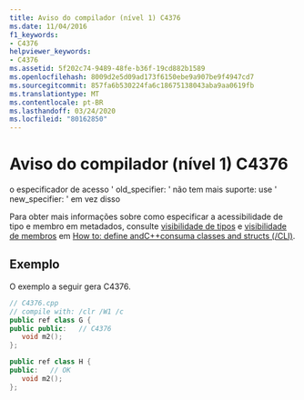 ```yaml
---
title: Aviso do compilador (nível 1) C4376
ms.date: 11/04/2016
f1_keywords:
- C4376
helpviewer_keywords:
- C4376
ms.assetid: 5f202c74-9489-48fe-b36f-19cd882b1589
ms.openlocfilehash: 8009d2e5d09ad173f6150ebe9a907be9f4947cd7
ms.sourcegitcommit: 857fa6b530224fa6c18675138043aba9aa0619fb
ms.translationtype: MT
ms.contentlocale: pt-BR
ms.lasthandoff: 03/24/2020
ms.locfileid: "80162850"
---
```

# <a name="compiler-warning-level-1-c4376"></a>Aviso do compilador (nível 1) C4376

o especificador de acesso ' old_specifier: ' não tem mais suporte: use ' new_specifier: ' em vez disso

Para obter mais informações sobre como especificar a acessibilidade de tipo e membro em metadados, consulte [visibilidade de tipos](../../dotnet/how-to-define-and-consume-classes-and-structs-cpp-cli.md#BKMK_Type_visibility) e [visibilidade de membros](../../dotnet/how-to-define-and-consume-classes-and-structs-cpp-cli.md#BKMK_Member_visibility) em [How to: define andC++consuma classes and structs (/CLI)](../../dotnet/how-to-define-and-consume-classes-and-structs-cpp-cli.md).

## <a name="example"></a>Exemplo

O exemplo a seguir gera C4376.

```cpp
// C4376.cpp
// compile with: /clr /W1 /c
public ref class G {
public public:   // C4376
   void m2();
};

public ref class H {
public:   // OK
   void m2();
};
```
